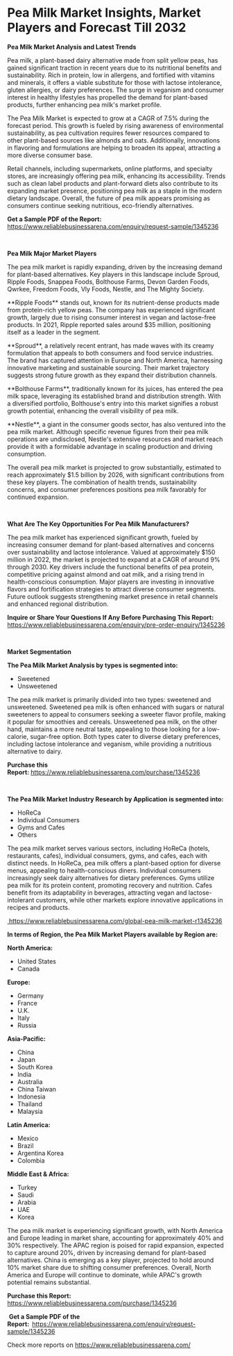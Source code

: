 <p><h1>Pea Milk Market Insights, Market Players and Forecast Till 2032</h1></p><p><strong>Pea Milk Market Analysis and Latest Trends</strong></p>
<p><p>Pea milk, a plant-based dairy alternative made from split yellow peas, has gained significant traction in recent years due to its nutritional benefits and sustainability. Rich in protein, low in allergens, and fortified with vitamins and minerals, it offers a viable substitute for those with lactose intolerance, gluten allergies, or dairy preferences. The surge in veganism and consumer interest in healthy lifestyles has propelled the demand for plant-based products, further enhancing pea milk's market profile.</p><p>The Pea Milk Market is expected to grow at a CAGR of 7.5% during the forecast period. This growth is fueled by rising awareness of environmental sustainability, as pea cultivation requires fewer resources compared to other plant-based sources like almonds and oats. Additionally, innovations in flavoring and formulations are helping to broaden its appeal, attracting a more diverse consumer base.</p><p>Retail channels, including supermarkets, online platforms, and specialty stores, are increasingly offering pea milk, enhancing its accessibility. Trends such as clean label products and plant-forward diets also contribute to its expanding market presence, positioning pea milk as a staple in the modern dietary landscape. Overall, the future of pea milk appears promising as consumers continue seeking nutritious, eco-friendly alternatives.</p></p>
<p><strong>Get a Sample PDF of the Report:&nbsp;</strong> <a href="https://www.reliablebusinessarena.com/enquiry/request-sample/1345236?utm_campaign=1990&utm_medium=2&utm_source=Github&utm_content=ia&utm_term=14022025&utm_id=pea-milk">https://www.reliablebusinessarena.com/enquiry/request-sample/1345236</a></p>
<p>&nbsp;</p>
<p><strong>Pea Milk Major Market Players</strong></p>
<p><p>The pea milk market is rapidly expanding, driven by the increasing demand for plant-based alternatives. Key players in this landscape include Sproud, Ripple Foods, Snappea Foods, Bolthouse Farms, Devon Garden Foods, Qwrkee, Freedom Foods, Vly Foods, Nestle, and The Mighty Society.</p><p>**Ripple Foods** stands out, known for its nutrient-dense products made from protein-rich yellow peas. The company has experienced significant growth, largely due to rising consumer interest in vegan and lactose-free products. In 2021, Ripple reported sales around $35 million, positioning itself as a leader in the segment.</p><p>**Sproud**, a relatively recent entrant, has made waves with its creamy formulation that appeals to both consumers and food service industries. The brand has captured attention in Europe and North America, harnessing innovative marketing and sustainable sourcing. Their market trajectory suggests strong future growth as they expand their distribution channels.</p><p>**Bolthouse Farms**, traditionally known for its juices, has entered the pea milk space, leveraging its established brand and distribution strength. With a diversified portfolio, Bolthouse's entry into this market signifies a robust growth potential, enhancing the overall visibility of pea milk.</p><p>**Nestle**, a giant in the consumer goods sector, has also ventured into the pea milk market. Although specific revenue figures from their pea milk operations are undisclosed, Nestle's extensive resources and market reach provide it with a formidable advantage in scaling production and driving consumption.</p><p>The overall pea milk market is projected to grow substantially, estimated to reach approximately $1.5 billion by 2026, with significant contributions from these key players. The combination of health trends, sustainability concerns, and consumer preferences positions pea milk favorably for continued expansion.</p></p>
<p>&nbsp;</p>
<p><strong>What Are The Key Opportunities For Pea Milk Manufacturers?</strong></p>
<p><p>The pea milk market has experienced significant growth, fueled by increasing consumer demand for plant-based alternatives and concerns over sustainability and lactose intolerance. Valued at approximately $150 million in 2022, the market is projected to expand at a CAGR of around 9% through 2030. Key drivers include the functional benefits of pea protein, competitive pricing against almond and oat milk, and a rising trend in health-conscious consumption. Major players are investing in innovative flavors and fortification strategies to attract diverse consumer segments. Future outlook suggests strengthening market presence in retail channels and enhanced regional distribution.</p></p>
<p><strong>Inquire or Share Your Questions If Any Before Purchasing This Report:</strong> <a href="https://www.reliablebusinessarena.com/enquiry/pre-order-enquiry/1345236?utm_campaign=1990&utm_medium=2&utm_source=Github&utm_content=ia&utm_term=14022025&utm_id=pea-milk">https://www.reliablebusinessarena.com/enquiry/pre-order-enquiry/1345236</a></p>
<p>&nbsp;</p>
<p><strong>Market Segmentation</strong></p>
<p><strong>The Pea Milk Market Analysis by types is segmented into:</strong></p>
<p><ul><li>Sweetened</li><li>Unsweetened</li></ul></p>
<p><p>The pea milk market is primarily divided into two types: sweetened and unsweetened. Sweetened pea milk is often enhanced with sugars or natural sweeteners to appeal to consumers seeking a sweeter flavor profile, making it popular for smoothies and cereals. Unsweetened pea milk, on the other hand, maintains a more neutral taste, appealing to those looking for a low-calorie, sugar-free option. Both types cater to diverse dietary preferences, including lactose intolerance and veganism, while providing a nutritious alternative to dairy.</p></p>
<p><strong>Purchase this Report:&nbsp;</strong><a href="https://www.reliablebusinessarena.com/purchase/1345236?utm_campaign=1990&utm_medium=2&utm_source=Github&utm_content=ia&utm_term=14022025&utm_id=pea-milk">https://www.reliablebusinessarena.com/purchase/1345236</a></p>
<p>&nbsp;</p>
<p><strong>The Pea Milk Market Industry Research by Application is segmented into:</strong></p>
<p><ul><li>HoReCa</li><li>Individual Consumers</li><li>Gyms and Cafes</li><li>Others</li></ul></p>
<p><p>The pea milk market serves various sectors, including HoReCa (hotels, restaurants, cafes), individual consumers, gyms, and cafes, each with distinct needs. In HoReCa, pea milk offers a plant-based option for diverse menus, appealing to health-conscious diners. Individual consumers increasingly seek dairy alternatives for dietary preferences. Gyms utilize pea milk for its protein content, promoting recovery and nutrition. Cafes benefit from its adaptability in beverages, attracting vegan and lactose-intolerant customers, while other markets explore innovative applications in recipes and products.</p></p>
<p><a href="https://www.reliablebusinessarena.com/global-pea-milk-market-r1345236?utm_campaign=1990&utm_medium=2&utm_source=Github&utm_content=ia&utm_term=14022025&utm_id=pea-milk">&nbsp;https://www.reliablebusinessarena.com/global-pea-milk-market-r1345236</a></p>
<p><strong>In terms of Region, the Pea Milk Market Players available by Region are:</strong></p>
<p>
    <p> <strong> North America: </strong>
        <ul>
            <li>United States</li>
            <li>Canada</li>
        </ul>
        </p> 
    <p> <strong> Europe: </strong>
        <ul>
            <li>Germany</li>
            <li>France</li>
            <li>U.K.</li>
            <li>Italy</li>
            <li>Russia</li>
        </ul>
        </p> 
    <p> <strong> Asia-Pacific: </strong>
        <ul>
            <li>China</li>
            <li>Japan</li>
            <li>South Korea</li>
            <li>India</li>
            <li>Australia</li>
            <li>China Taiwan</li>
            <li>Indonesia</li>
            <li>Thailand</li>
            <li>Malaysia</li>
        </ul>
        </p> 
    <p> <strong> Latin America: </strong>
        <ul>
            <li>Mexico</li>
            <li>Brazil</li>
            <li>Argentina Korea</li>
            <li>Colombia</li>
        </ul>
        </p> 
    <p> <strong> Middle East & Africa: </strong>
        <ul>
            <li>Turkey</li>
            <li>Saudi</li>
            <li>Arabia</li>
            <li>UAE</li>
            <li>Korea</li>
        </ul>
    </p>
    </p>
<p><p>The pea milk market is experiencing significant growth, with North America and Europe leading in market share, accounting for approximately 40% and 30% respectively. The APAC region is poised for rapid expansion, expected to capture around 20%, driven by increasing demand for plant-based alternatives. China is emerging as a key player, projected to hold around 10% market share due to shifting consumer preferences. Overall, North America and Europe will continue to dominate, while APAC's growth potential remains substantial.</p></p>
<p><strong>Purchase this Report: </strong><a href="https://www.reliablebusinessarena.com/purchase/1345236?utm_campaign=1990&utm_medium=2&utm_source=Github&utm_content=ia&utm_term=14022025&utm_id=pea-milk">https://www.reliablebusinessarena.com/purchase/1345236</a></p>
<p>&nbsp;<strong>Get a Sample PDF of the Report:&nbsp;&nbsp;</strong><a href="https://www.reliablebusinessarena.com/enquiry/request-sample/1345236?utm_campaign=1990&utm_medium=2&utm_source=Github&utm_content=ia&utm_term=14022025&utm_id=pea-milk">https://www.reliablebusinessarena.com/enquiry/request-sample/1345236</a></p>
<p><strong></strong></p>
<p>Check more reports on <a href="https://www.reliablebusinessarena.com/?utm_campaign=1990&utm_medium=2&utm_source=Github&utm_content=ia&utm_term=14022025&utm_id=pea-milk">https://www.reliablebusinessarena.com/</a></p>